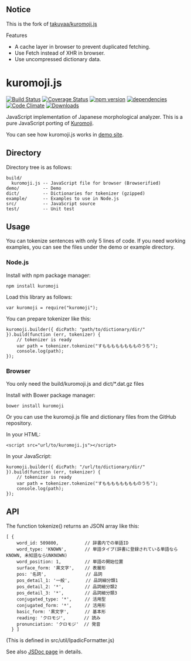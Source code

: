 ## Notice

This is the fork of [takuyaa/kuromoji.js](https://github.com/takuyaa/kuromoji.js)

Features

- A cache layer in browser to prevent duplicated fetching.
- Use Fetch instead of XHR in browser.
- Use uncompressed dictionary data.

kuromoji.js
===========

[![Build Status](https://travis-ci.org/takuyaa/kuromoji.js.svg?branch=master)](https://travis-ci.org/takuyaa/kuromoji.js)
[![Coverage Status](https://coveralls.io/repos/github/takuyaa/kuromoji.js/badge.svg?branch=master)](https://coveralls.io/github/takuyaa/kuromoji.js?branch=master)
[![npm version](https://badge.fury.io/js/kuromoji.svg)](https://badge.fury.io/js/kuromoji)
[![dependencies](https://david-dm.org/takuyaa/kuromoji.js.svg)](https://david-dm.org/takuyaa/kuromoji.js)
[![Code Climate](https://codeclimate.com/github/takuyaa/kuromoji.js/badges/gpa.svg)](https://codeclimate.com/github/takuyaa/kuromoji.js)
[![Downloads](https://img.shields.io/npm/dm/kuromoji.svg)](https://www.npmjs.com/package/kuromoji)

JavaScript implementation of Japanese morphological analyzer.
This is a pure JavaScript porting of [Kuromoji](https://www.atilika.com/ja/kuromoji/).

You can see how kuromoji.js works in [demo site](https://takuyaa.github.io/kuromoji.js/demo/tokenize.html).


Directory
---------

Directory tree is as follows:

    build/
      kuromoji.js -- JavaScript file for browser (Browserified)
    demo/         -- Demo
    dict/         -- Dictionaries for tokenizer (gzipped)
    example/      -- Examples to use in Node.js
    src/          -- JavaScript source
    test/         -- Unit test


Usage
-----

You can tokenize sentences with only 5 lines of code.
If you need working examples, you can see the files under the demo or example directory.


### Node.js

Install with npm package manager:

    npm install kuromoji

Load this library as follows:

    var kuromoji = require("kuromoji");

You can prepare tokenizer like this:

    kuromoji.builder({ dicPath: "path/to/dictionary/dir/" }).build(function (err, tokenizer) {
        // tokenizer is ready
        var path = tokenizer.tokenize("すもももももももものうち");
        console.log(path);
    });



### Browser

You only need the build/kuromoji.js and dict/*.dat.gz files

Install with Bower package manager:

    bower install kuromoji

Or you can use the kuromoji.js file and dictionary files from the GitHub repository.

In your HTML:

    <script src="url/to/kuromoji.js"></script>

In your JavaScript:

    kuromoji.builder({ dicPath: "/url/to/dictionary/dir/" }).build(function (err, tokenizer) {
        // tokenizer is ready
        var path = tokenizer.tokenize("すもももももももものうち");
        console.log(path);
    });


API
---

The function tokenize() returns an JSON array like this:

    [ {
        word_id: 509800,          // 辞書内での単語ID
        word_type: 'KNOWN',       // 単語タイプ(辞書に登録されている単語ならKNOWN, 未知語ならUNKNOWN)
        word_position: 1,         // 単語の開始位置
        surface_form: '黒文字',    // 表層形
        pos: '名詞',               // 品詞
        pos_detail_1: '一般',      // 品詞細分類1
        pos_detail_2: '*',        // 品詞細分類2
        pos_detail_3: '*',        // 品詞細分類3
        conjugated_type: '*',     // 活用型
        conjugated_form: '*',     // 活用形
        basic_form: '黒文字',      // 基本形
        reading: 'クロモジ',       // 読み
        pronunciation: 'クロモジ'  // 発音
      } ]

(This is defined in src/util/IpadicFormatter.js)

See also [JSDoc page](https://takuyaa.github.io/kuromoji.js/jsdoc/) in details.
